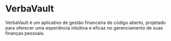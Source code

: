 # VerbaVault
VerbaVault é um aplicativo de gestão financeira de código aberto, projetado para oferecer uma experiência intuitiva e eficaz no gerenciamento de suas finanças pessoais. 

